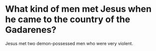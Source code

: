 # What kind of men met Jesus when he came to the country of the Gadarenes?

Jesus met two demon-possessed men who were very violent.
